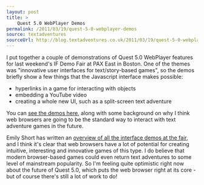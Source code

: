 ```yaml
---
layout: post
title: >
    Quest 5.0 WebPlayer Demos
permalink: /2011/03/19/quest-5-0-webplayer-demos
source: textadventures
sourceUrl: http://blog.textadventures.co.uk/2011/03/19/quest-5-0-webplayer-demos/
---
```

I put together a couple of demonstrations of Quest 5.0 WebPlayer features for last weekend's IF Demo Fair at PAX East in Boston. One of the themes was "innovative user interfaces for text/story-based games", so the demos briefly show a few things that the Javascript interface makes possible:
<ul>
	<li>hyperlinks in a game for interacting with objects</li>
	<li>embedding a YouTube video</li>
	<li>creating a whole new UI, such as a split-screen text adventure</li>
</ul>
You can <a href="http://play2.textadventures.co.uk/v5/Examples/" target="_blank">see the demos here</a>, along with some background on why I think web browsers are going to be the standard way to interact with text adventure games in the future.

Emily Short has written an <a href="http://emshort.wordpress.com/2011/03/19/if-demo-fair-themes-interface/">overview of all the interface demos at the fair</a>, and I think it's clear that web browsers have a lot of potential for creating intuitive, interesting and innovative games of this type. I do believe that modern browser-based games could even return text adventures to some level of mainstream popularity. So I'm feeling quite optimistic right now about the future of Quest 5.0, which puts the web browser right at its core - but of course there's still a lot of work to do!